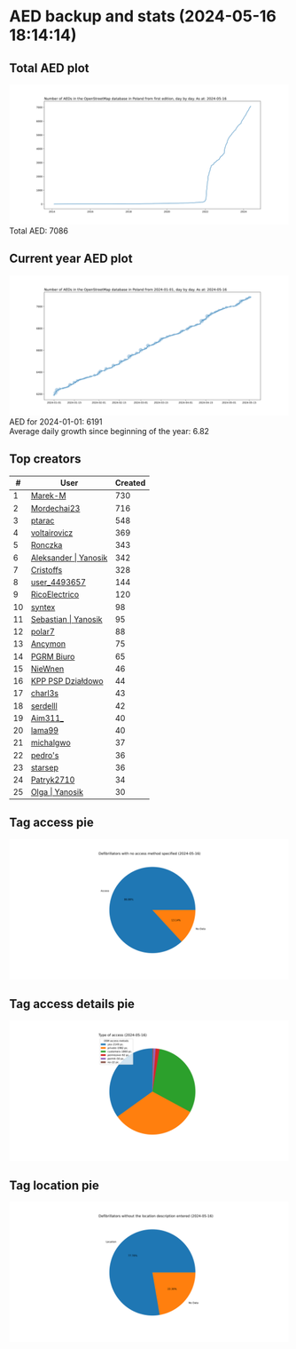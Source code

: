 # AED backup and stats (2024-05-16 18:14:14)


## Total AED plot
![](report_data/total_aed.svg)
Total AED: 7086

## Current year AED plot
![](report_data/current_year_aed.svg)\
AED for 2024-01-01: 6191\
Average daily growth since beginning of the year: 6.82

## Top creators
| # | User | Created |
| ------------- | ------------- | ------------- |
| 1 | [Marek-M](<https://www.openstreetmap.org/user/Marek-M>) | 730 |
| 2 | [Mordechai23](<https://www.openstreetmap.org/user/Mordechai23>) | 716 |
| 3 | [ptarac](<https://www.openstreetmap.org/user/ptarac>) | 548 |
| 4 | [voltairovicz](<https://www.openstreetmap.org/user/voltairovicz>) | 369 |
| 5 | [Ronczka](<https://www.openstreetmap.org/user/Ronczka>) | 343 |
| 6 | [Aleksander &#124; Yanosik](<https://www.openstreetmap.org/user/Aleksander &#124; Yanosik>) | 342 |
| 7 | [Cristoffs](<https://www.openstreetmap.org/user/Cristoffs>) | 328 |
| 8 | [user_4493657](<https://www.openstreetmap.org/user/user_4493657>) | 144 |
| 9 | [RicoElectrico](<https://www.openstreetmap.org/user/RicoElectrico>) | 120 |
| 10 | [syntex](<https://www.openstreetmap.org/user/syntex>) | 98 |
| 11 | [Sebastian &#124; Yanosik](<https://www.openstreetmap.org/user/Sebastian &#124; Yanosik>) | 95 |
| 12 | [polar7](<https://www.openstreetmap.org/user/polar7>) | 88 |
| 13 | [Ancymon](<https://www.openstreetmap.org/user/Ancymon>) | 75 |
| 14 | [PGRM Biuro](<https://www.openstreetmap.org/user/PGRM Biuro>) | 65 |
| 15 | [NieWnen](<https://www.openstreetmap.org/user/NieWnen>) | 46 |
| 16 | [KPP PSP Działdowo](<https://www.openstreetmap.org/user/KPP PSP Działdowo>) | 44 |
| 17 | [charl3s](<https://www.openstreetmap.org/user/charl3s>) | 43 |
| 18 | [serdelll](<https://www.openstreetmap.org/user/serdelll>) | 42 |
| 19 | [Aim311_](<https://www.openstreetmap.org/user/Aim311_>) | 40 |
| 20 | [lama99](<https://www.openstreetmap.org/user/lama99>) | 40 |
| 21 | [michalgwo](<https://www.openstreetmap.org/user/michalgwo>) | 37 |
| 22 | [pedro's](<https://www.openstreetmap.org/user/pedro's>) | 36 |
| 23 | [starsep](<https://www.openstreetmap.org/user/starsep>) | 36 |
| 24 | [Patryk2710](<https://www.openstreetmap.org/user/Patryk2710>) | 34 |
| 25 | [Olga &#124; Yanosik](<https://www.openstreetmap.org/user/Olga &#124; Yanosik>) | 30 |

## Tag access pie
![](report_data/tag_access.svg)

## Tag access details pie
![](report_data/tag_access_details.svg)

## Tag location pie
![](report_data/tag_location.svg)
